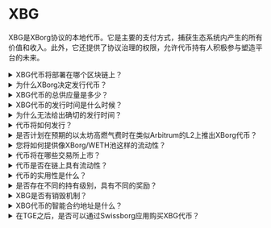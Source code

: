 # XBG

XBG是XBorg协议的本地代币。它是主要的支付方式，捕获生态系统内产生的所有价值和收入。此外，它还提供了协议治理的权限，允许代币持有人积极参与塑造平台的未来。

<details>

<summary>XBG代币将部署在哪个区块链上？</summary>

XBG代币将部署在以太坊区块链上，并将通过桥接到Polygon网络以提高可扩展性和效率。此外，一部分XBG代币将被保留，以便在Borg链完全运行时部署。这种多链方法确保了代币持有人的广泛可访问性和多样性。

</details>

<details>

<summary>为什么XBorg决定发行代币？</summary>

XBorg致力于培育一个以社区为中心的生态系统，我们发行代币的决定反映了这一承诺。与传统的公司模式不同，传统公司模式侧重于基于股份的价值累积，我们生态系统内产生的所有现金流都被重新分配到DAO（去中心化自治组织）的资金库中。这种模式促进了更直接的社区参与，并更有效地实现了利益的一致性。

通过引入XBG代币，我们创建了一个协议内的经济体系，其中代币作为主要的交易手段。这一举措标志着向更具参与性和社区驱动的模式转变，每个成员都可以对平台的发展方向发表意见并分享其成功。这是一种创新的方法，凸显了我们对去中心化网络变革潜力的信念。

</details>

<details>

<summary>XBG代币的总供应量是多少？</summary>

XBG代币的最大供应量设定为10亿。

</details>

<details>

<summary>XBG代币的发行时间是什么时候？</summary>

XBG代币的发行时间将在2023年底左右进行。

</details>

<details>

<summary>为什么无法给出确切的发行时间？</summary>

作为团队，我们相信2023年底和比特币减半接近时的加密货币前景将是积极的。XBorg团队目前正在与顶级交易所进行讨论，他们的意见在确定最佳的代币上市时间方面具有重要影响力。需要注意的是，在流动性不确定和对替代币兴趣不高的时期推出代币可能存在风险。

此外，我们认识到代币的价值在于其所运营的生态系统的强大。因此，我们的目标是在推出代币之前培养至少10万用户。

展望未来，我们团队对2023年底加密货币市场的潜力持乐观态度，特别是考虑到即将到来的比特币减半。

</details>

<details>

<summary>代币将如何发行？</summary>

我们计划通过Balancer流动性引导池发布代币。请注意，根据交易所的要求和市场情况，这可能会有所变化。

</details>

<details>

<summary>是否计划在预期的以太坊高燃气费时在类似Arbitrum的L2上推出XBorg代币？</summary>

是的，该代币将在ETH作为主要市场上推出，并通过Polygon和其他L2桥接。

</details>

<details>

<summary>您将如何提供像XBorg/WETH池这样的流动性？</summary>

种子轮资金的5%和公开销售的一部分将作为流动性投入AMM。

</details>

<details>

<summary>代币将在哪些交易所上市？</summary>

我们正在与以下交易所进行讨论。

一级交易所：

- Binance
- Coinbase

二级交易所：

- Kraken
- OKX
- ByBit
- Kucoin

虽然某些讨论进展比其他讨论更进一步，但由于存在某些讨论的保密协议，我们无法确认任何交易所上市。

</details>

<details>

<summary>代币是否在链上具有流动性？</summary>

是的，在以太坊网络上（Polygon上的QuickSwap）将提供Uniswap池，并由XBorg提供初始流动性。我们还将通过LP奖励进一步激励第三方提供流动性。种子轮资金的5%和公开销售的一部分将作为流动性投入AMM。

</details>

<details>

<summary>代币的实用性是什么？</summary>

XBG代币在网络中发挥着关键作用，作为支付、治理和协议激励的主要手段。

**应用内支付和平台费用**

XBG是协议中的主要支付和交易方式，需要支付一定的费用。对于更喜欢使用法定货币支付的Web2用户，XBorg会在开放市场上获取相应数量的XBG代币。通过协议收取的费用清单可以在幻灯片“协议可持续性和收入”中找到，这些费用以XBG代币支付。

**治理**

XBG代币用于XBorg DAO的治理行动。XBG代币持有人有权对协议的发展进行关键决策投票。

**质押**

支付的50%的费用和收入将用于质押奖励池。质押奖励的数量取决于锁定期限和个人在协议中的地位。

**协议访问**

协议的某些功能和实用性受到基于持有的XBG数量和用户在协议中的地位的访问限制。

</details>

<details>

<summary>是否存在不同的持有级别，具有不同的奖励？</summary>

目前，持有XBG代币不会带来任何特定的级别；然而，需要注意的是，访问某些功能将取决于持有的XBG数量。

</details>

<details>

<summary>XBG是否有销毁机制？</summary>

目前，收入的50%分配给质押奖励，其余部分分配给资金库。治理可以决定确切的收入分配，并将一部分用于销毁机制。

</details>

<details>

<summary>XBG代币的智能合约地址是什么？</summary>

XBG代币的合约尚未部署在测试网或主网上，因此没有可用的合约地址。

</details>

<details>

<summary>在TGE之后，是否可以通过Swissborg应用购买XBG代币？</summary>

很有可能。为了在SwissBorg上上市，XBG代币需要在Kraken、Binance或LBank上上市。

</details>